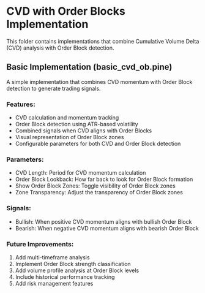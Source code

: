 # CVD with Order Blocks Implementation

This folder contains implementations that combine Cumulative Volume Delta (CVD) analysis with Order Block detection.

## Basic Implementation (basic_cvd_ob.pine)

A simple implementation that combines CVD momentum with Order Block detection to generate trading signals.

### Features:

- CVD calculation and momentum tracking
- Order Block detection using ATR-based volatility
- Combined signals when CVD aligns with Order Blocks
- Visual representation of Order Block zones
- Configurable parameters for both CVD and Order Block detection

### Parameters:

- CVD Length: Period for CVD momentum calculation
- Order Block Lookback: How far back to look for Order Block formation
- Show Order Block Zones: Toggle visibility of Order Block zones
- Zone Transparency: Adjust the transparency of Order Block zones

### Signals:

- Bullish: When positive CVD momentum aligns with bullish Order Block
- Bearish: When negative CVD momentum aligns with bearish Order Block

### Future Improvements:

1. Add multi-timeframe analysis
2. Implement Order Block strength classification
3. Add volume profile analysis at Order Block levels
4. Include historical performance tracking
5. Add risk management features
